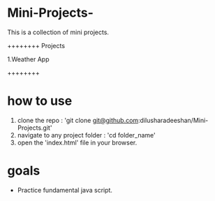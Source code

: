 # Mini-Projects-
This is a collection of mini projects.

++++++++
Projects

1.Weather App



++++++++



# how to use

1. clone the repo : 'git clone git@github.com:dilusharadeeshan/Mini-Projects.git'
2. navigate to any project folder : 'cd folder_name'
3. open the 'index.html' file in your browser.

# goals

* Practice fundamental java script.

